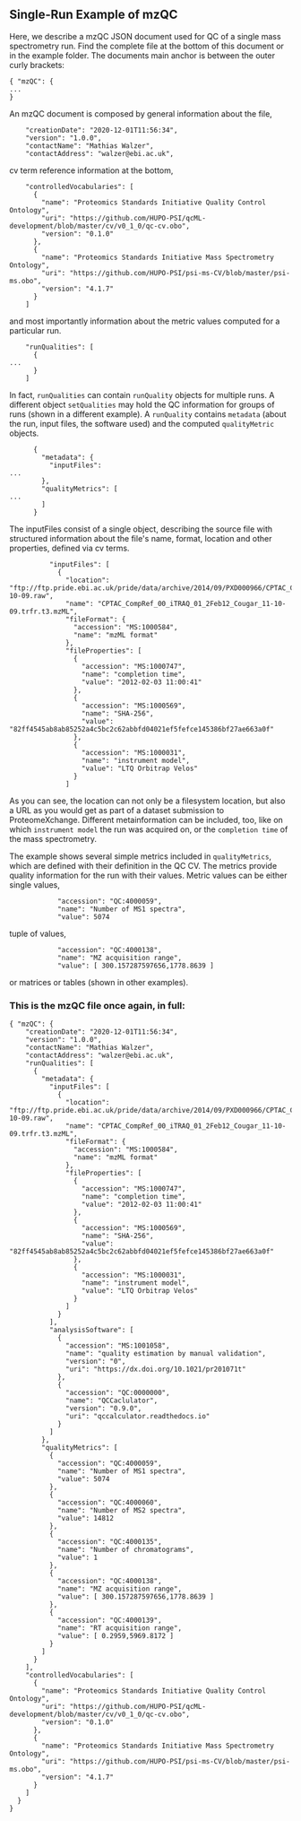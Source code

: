 ## Single-Run Example of mzQC
Here, we describe a mzQC JSON document used for QC of a single mass spectrometry run. 
Find the complete file at the bottom of this document or in the example folder.
The documents main anchor is between the outer curly brackets:
```
{ "mzQC": {
...
}
```

An mzQC document is composed by general information about the file,
```
    "creationDate": "2020-12-01T11:56:34",
    "version": "1.0.0",
    "contactName": "Mathias Walzer",
    "contactAddress": "walzer@ebi.ac.uk",
```
cv term reference information at the bottom, 
```
    "controlledVocabularies": [
      {
        "name": "Proteomics Standards Initiative Quality Control Ontology",
        "uri": "https://github.com/HUPO-PSI/qcML-development/blob/master/cv/v0_1_0/qc-cv.obo",
        "version": "0.1.0"
      },
      {
        "name": "Proteomics Standards Initiative Mass Spectrometry Ontology",
        "uri": "https://github.com/HUPO-PSI/psi-ms-CV/blob/master/psi-ms.obo",
        "version": "4.1.7"
      }
    ]
```
and most importantly information about the metric values computed for a particular run.
```
    "runQualities": [
      {
...
      }
    ]	      
```
In fact, `runQualities` can contain `runQuality` objects for multiple runs. 
A different object `setQualities` may hold the QC information for groups of runs (shown in a different example).
A `runQuality` contains `metadata` (about the run, input files, the software used) and the computed `qualityMetric` objects.
```
      {
        "metadata": {
          "inputFiles": 
...
        },
        "qualityMetrics": [
...
        ]
      }
```
The inputFiles consist of a single object, describing the source file with structured information about the file's name, format, location and other properties, defined via cv terms. 
```
          "inputFiles": [
            {
              "location": "ftp://ftp.pride.ebi.ac.uk/pride/data/archive/2014/09/PXD000966/CPTAC_CompRef_00_iTRAQ_01_2Feb12_Cougar_11-10-09.raw",
              "name": "CPTAC_CompRef_00_iTRAQ_01_2Feb12_Cougar_11-10-09.trfr.t3.mzML",
              "fileFormat": {
                "accession": "MS:1000584",
                "name": "mzML format"
              },
              "fileProperties": [
                {
                  "accession": "MS:1000747",
                  "name": "completion time",
                  "value": "2012-02-03 11:00:41"
                },
                {
                  "accession": "MS:1000569",
                  "name": "SHA-256",
                  "value": "82ff4545ab8ab85252a4c5bc2c62abbfd04021ef5fefce145386bf27ae663a0f"
                },
                {
                  "accession": "MS:1000031",
                  "name": "instrument model",
                  "value": "LTQ Orbitrap Velos"
                }
              ]
```
As you can see, the location can not only be a filesystem location, but also a URL as you would get as part of a dataset submission to ProteomeXchange. Different metainformation can be included, too, like on which `instrument model` the run was acquired on, or the `completion time` of the mass spectrometry.

The example shows several simple metrics included in `qualityMetrics`, which are defined with their definition in the QC CV. The metrics provide quality information for the run with their values. 
Metric values can be either single values,
```
            "accession": "QC:4000059",
            "name": "Number of MS1 spectra",
            "value": 5074
```
tuple of values,
```
            "accession": "QC:4000138",
            "name": "MZ acquisition range",
            "value": [ 300.157287597656,1778.8639 ]
```
or matrices or tables (shown in other examples). 

### This is the mzQC file once again, in full:
```
{ "mzQC": {
    "creationDate": "2020-12-01T11:56:34",
    "version": "1.0.0",
    "contactName": "Mathias Walzer",
    "contactAddress": "walzer@ebi.ac.uk",
    "runQualities": [
      {
        "metadata": {
          "inputFiles": [
            {
              "location": "ftp://ftp.pride.ebi.ac.uk/pride/data/archive/2014/09/PXD000966/CPTAC_CompRef_00_iTRAQ_01_2Feb12_Cougar_11-10-09.raw",
              "name": "CPTAC_CompRef_00_iTRAQ_01_2Feb12_Cougar_11-10-09.trfr.t3.mzML",
              "fileFormat": {
                "accession": "MS:1000584",
                "name": "mzML format"
              },
              "fileProperties": [
                {
                  "accession": "MS:1000747",
                  "name": "completion time",
                  "value": "2012-02-03 11:00:41"
                },
                {
                  "accession": "MS:1000569",
                  "name": "SHA-256",
                  "value": "82ff4545ab8ab85252a4c5bc2c62abbfd04021ef5fefce145386bf27ae663a0f"
                },
                {
                  "accession": "MS:1000031",
                  "name": "instrument model",
                  "value": "LTQ Orbitrap Velos"
                }
              ]
            }
          ],
          "analysisSoftware": [
            {
              "accession": "MS:1001058",
              "name": "quality estimation by manual validation",
              "version": "0",
              "uri": "https://dx.doi.org/10.1021/pr201071t"
            },
            {
              "accession": "QC:0000000",
              "name": "QCCaclulator",
              "version": "0.9.0",
              "uri": "qccalculator.readthedocs.io"
            }
          ]
        },
        "qualityMetrics": [
          {
            "accession": "QC:4000059",
            "name": "Number of MS1 spectra",
            "value": 5074
          },
          {
            "accession": "QC:4000060",
            "name": "Number of MS2 spectra",
            "value": 14812
          },
          {
            "accession": "QC:4000135",
            "name": "Number of chromatograms",
            "value": 1
          },
          {
            "accession": "QC:4000138",
            "name": "MZ acquisition range",
            "value": [ 300.157287597656,1778.8639 ]
          },
          {
            "accession": "QC:4000139",
            "name": "RT acquisition range",
            "value": [ 0.2959,5969.8172 ]
          }
        ]
      }
    ],
    "controlledVocabularies": [
      {
        "name": "Proteomics Standards Initiative Quality Control Ontology",
        "uri": "https://github.com/HUPO-PSI/qcML-development/blob/master/cv/v0_1_0/qc-cv.obo",
        "version": "0.1.0"
      },
      {
        "name": "Proteomics Standards Initiative Mass Spectrometry Ontology",
        "uri": "https://github.com/HUPO-PSI/psi-ms-CV/blob/master/psi-ms.obo",
        "version": "4.1.7"
      }
    ]
  }
}
```
